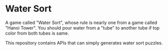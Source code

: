 # Water Sort

A game called "Water Sort", whose rule is nearly one from a game called "Hanoi Tower". You should pour water from a "tube" to another tube if top color from both tubes is same.

This repository contains APIs that can simply generates water sort puzzles.

